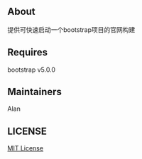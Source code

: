 ## About
提供可快速启动一个bootstrap项目的官网构建

## Requires
bootstrap v5.0.0

## Maintainers
Alan

## LICENSE
[MIT License](https://github.com/joanbabyfet/bootstrap_template/blob/master/LICENSE)